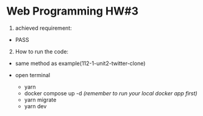 # Web Programming HW#3

1. achieved requirement:
  - PASS

2. How to run the code:
  - same method as example(112-1-unit2-twitter-clone)

  - open terminal
    - yarn 
    - docker compose up -d _(remember to run your local docker app first)_
    - yarn migrate
    - yarn dev
